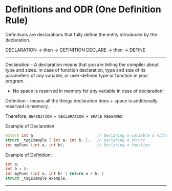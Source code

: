 # Definitions and ODR (One Definition Rule)

Definitions are declarations that fully define the entity introduced by the declaration.

DECLARATION -> then -> DEFINITION
DECLARE -> then -> DEFINE


---

Declaration - A declaration means that you are telling the compiler about type and sizes. 
In case of function declaration, type and size of its parameters of any variable, or user-defined type or function in your program.

- No space is reserved in memory for any variable in case of declaration!


Definition - means all the things declaration does + space is additionally reserved in memory.

Therefore, 
    `DEFINITION = DECLARATION + SPACE RESERVED`

Example of Declaration:

```cpp
extern int a;                           // Declaring a variable a without defining it
struct _tagExample { int a; int b; };   // Declaring a struct
int myFunc (int a, int b);              // Declaring a function
```

Example of Definition:

```cpp
int a;
int b = 0;
int myFunc (int a, int b) { return a + b; }
struct _tagExample example;
```

---



